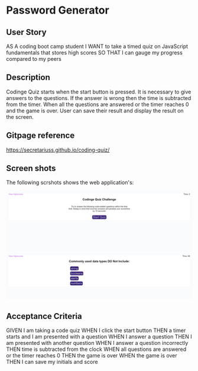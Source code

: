 # Password Generator

## User Story
AS A coding boot camp student
I WANT to take a timed quiz on JavaScript fundamentals that stores high scores
SO THAT I can gauge my progress compared to my peers

## Description

Codinge Quiz starts when the start button is pressed. It is necessary to give answers to the questions. If the answer is wrong then the time is subtracted from the timer. When all the questions are answered or the timer reaches 0 and the game is over. User can save their result and display the result on the screen.

## Gitpage reference
https://secretariuss.github.io/coding-quiz/

## Screen shots

The following scrshots shows the web application's:

![scrshot1](./assets/images/pg1.png)
![scrshot2](./assets/images/pg2.png)

## Acceptance Criteria
GIVEN I am taking a code quiz
WHEN I click the start button
THEN a timer starts and I am presented with a question
WHEN I answer a question
THEN I am presented with another question
WHEN I answer a question incorrectly
THEN time is subtracted from the clock
WHEN all questions are answered or the timer reaches 0
THEN the game is over
WHEN the game is over
THEN I can save my initials and score